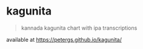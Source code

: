# kagunita
> kannada kagunita chart with ipa transcriptions

available at https://petergs.github.io/kagunita/
